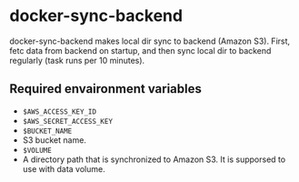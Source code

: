 # docker-sync-backend

docker-sync-backend makes local dir sync to backend (Amazon S3).
First, fetc data from backend on startup, and then sync local dir to backend regularly (task runs per 10 minutes).

## Required envaironment variables

- `$AWS_ACCESS_KEY_ID`
- `$AWS_SECRET_ACCESS_KEY`
- `$BUCKET_NAME`
 - S3 bucket name.
- `$VOLUME`
 - A directory path that is synchronized to Amazon S3. It is supporsed to use with data volume.
